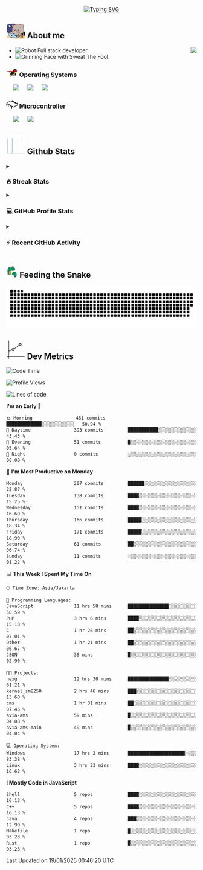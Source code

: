 <p align="center">
<a href="https://git.io/typing-svg"><img src="https://readme-typing-svg.herokuapp.com?font=Fira+Code&pause=1000&center=true&vCenter=true&width=435&lines=Ha+ha!+I+am+here!;Told+you+a+storm+was+coming!" alt="Typing SVG" /></a>
</p>

## <picture> <img src = "https://github.com/thunderkex/thunderkex/blob/main/shitspace/goma-cat.gif?raw=true" width = 50px> </picture> About me

<picture> <img align="right" src="https://github.com/thunderkex/thunderkex/blob/main/shitspace/bongo-cat-codes.gif?raw=true"></picture>

- <img src="https://raw.githubusercontent.com/Tarikul-Islam-Anik/Animated-Fluent-Emojis/master/Emojis/Smilies/Robot.png" alt="Robot" width="25" height="25" /> Full stack developer.
- <img src="https://raw.githubusercontent.com/Tarikul-Islam-Anik/Animated-Fluent-Emojis/master/Emojis/Smilies/Grinning%20Face%20with%20Sweat.png" alt="Grinning Face with Sweat" width="25" height="25" /> The Fool.

### <picture> <img src = "https://github.com/thunderkex/thunderkex/blob/main/shitspace/os.gif?raw=true" width = 30px> </picture> Operating Systems

<p align="left">
  &emsp;
    <a href="#"><img src="https://img.shields.io/badge/Linux-FCC624?style=plastic&logo=linux&logoColor=black"></a>
  &emsp;
    <a href="#"><img src="https://img.shields.io/badge/Ubuntu-E95420?style=plastic&logo=ubuntu&logoColor=white"></a>
  &emsp;
    <a href="#"><img src="https://img.shields.io/badge/Windows-0078D6?style=plastic&logo=windows&logoColor=white"></a>
</p>

### <picture> <img src = "https://github.com/thunderkex/thunderkex/blob/main/shitspace/mcr.gif?raw=true" width = 30px> </picture> Microcontroller

<p align="left">
  &emsp;
    <a href="#"><img src="https://img.shields.io/badge/Raspberry%20pi-272e29?style=plastic&logo=raspberrypi&logoColor=pink"></a>
  &emsp;
    <a href="#"><img src="https://img.shields.io/badge/Arduino-364746?style=plastic&logo=Arduino&logoColor=00979D"></a>
</p>
 
## <picture> <img src = "https://github.com/thunderkex/thunderkex/blob/main/shitspace/graph.gif?raw=true" width = 50px>  </picture> Github Stats

<details><summary><h3> 🔥 Streak Stats</h3></summary>

----

<p align="center"><img src="https://streak-stats.demolab.com?user=thunderkex&theme=tokyonight-duo&border_radius=20" alt="thunderkex" /></p>

</details>
  
<details><summary><h3>💻 GitHub Profile Stats</h3></summary>

---

<p align="center">
    <a href="https://github.com/anuraghazra/github-readme-stats">
	    <img alt="thunderkex's Github Stats" src="https://github-readme-stats.vercel.app/api?username=thunderkex&show_icons=true&include_all_commits=true&count_private=true&locale=en&theme=tokyonight&layout=compact" height="230px"/></a>
	  <img src="https://github-readme-stats.vercel.app/api/top-langs?username=thunderkex&langs_count=10&show_icons=true&locale=en&include_all_commits=true&count_private=true&theme=tokyonight" alt="thunderkex" height="230px"/>
<br/>

<b>Note:</b> Top languages is only a metric of the languages my public code consists of and doesn't reflect experience or skill level.

  </p>
</details>

<details><summary><h3>⚡ Recent GitHub Activity</h3></summary>

---

<a href="https://github.com/thunderkex"><img alt="thunderkex's Activity Graph" src="https://github-readme-activity-graph.vercel.app/graph?username=thunderkex&custom_title=thunderkex's%20Contribution%20Graph&theme=react-dark" /></a>

</details>
	
## <picture> <img src = "./shitspace/snake.gif?raw=true" width = 30px> </picture> Feeding the Snake
	
<p align = "center">
	<img src = "https://raw.githubusercontent.com/thunderkex/thunderkex/output/grid-snake-ov.svg"/>
</p>

## <picture> <img src = "https://github.com/thunderkex/thunderkex/blob/main/shitspace/metrics.gif?raw=true" width = 50px> </picture> Dev Metrics

<!--START_SECTION:waka-->
![Code Time](http://img.shields.io/badge/Code%20Time-967%20hrs%2019%20mins-blue)

![Profile Views](http://img.shields.io/badge/Profile%20Views-16-blue)

![Lines of code](https://img.shields.io/badge/From%20Hello%20World%20I%27ve%20Written-3.4%20million%20lines%20of%20code-blue)

**I'm an Early 🐤** 

```text
🌞 Morning                461 commits         █████████████░░░░░░░░░░░░   50.94 % 
🌆 Daytime                393 commits         ███████████░░░░░░░░░░░░░░   43.43 % 
🌃 Evening                51 commits          █░░░░░░░░░░░░░░░░░░░░░░░░   05.64 % 
🌙 Night                  0 commits           ░░░░░░░░░░░░░░░░░░░░░░░░░   00.00 % 
```
📅 **I'm Most Productive on Monday** 

```text
Monday                   207 commits         ██████░░░░░░░░░░░░░░░░░░░   22.87 % 
Tuesday                  138 commits         ████░░░░░░░░░░░░░░░░░░░░░   15.25 % 
Wednesday                151 commits         ████░░░░░░░░░░░░░░░░░░░░░   16.69 % 
Thursday                 166 commits         █████░░░░░░░░░░░░░░░░░░░░   18.34 % 
Friday                   171 commits         █████░░░░░░░░░░░░░░░░░░░░   18.90 % 
Saturday                 61 commits          ██░░░░░░░░░░░░░░░░░░░░░░░   06.74 % 
Sunday                   11 commits          ░░░░░░░░░░░░░░░░░░░░░░░░░   01.22 % 
```


📊 **This Week I Spent My Time On** 

```text
🕑︎ Time Zone: Asia/Jakarta

💬 Programming Languages: 
JavaScript               11 hrs 58 mins      ███████████████░░░░░░░░░░   58.59 % 
PHP                      3 hrs 6 mins        ████░░░░░░░░░░░░░░░░░░░░░   15.18 % 
C                        1 hr 26 mins        ██░░░░░░░░░░░░░░░░░░░░░░░   07.01 % 
Other                    1 hr 21 mins        ██░░░░░░░░░░░░░░░░░░░░░░░   06.67 % 
JSON                     35 mins             █░░░░░░░░░░░░░░░░░░░░░░░░   02.90 % 

🐱‍💻 Projects: 
nexg                     12 hrs 30 mins      ███████████████░░░░░░░░░░   61.21 % 
kernel_sm8250            2 hrs 46 mins       ███░░░░░░░░░░░░░░░░░░░░░░   13.60 % 
cms                      1 hr 31 mins        ██░░░░░░░░░░░░░░░░░░░░░░░   07.46 % 
avia-ams                 59 mins             █░░░░░░░░░░░░░░░░░░░░░░░░   04.88 % 
avia-ams-main            49 mins             █░░░░░░░░░░░░░░░░░░░░░░░░   04.04 % 

💻 Operating System: 
Windows                  17 hrs 2 mins       █████████████████████░░░░   83.38 % 
Linux                    3 hrs 23 mins       ████░░░░░░░░░░░░░░░░░░░░░   16.62 % 
```

**I Mostly Code in JavaScript** 

```text
Shell                    5 repos             ████░░░░░░░░░░░░░░░░░░░░░   16.13 % 
C++                      5 repos             ████░░░░░░░░░░░░░░░░░░░░░   16.13 % 
Java                     4 repos             ███░░░░░░░░░░░░░░░░░░░░░░   12.90 % 
Makefile                 1 repo              █░░░░░░░░░░░░░░░░░░░░░░░░   03.23 % 
Rust                     1 repo              █░░░░░░░░░░░░░░░░░░░░░░░░   03.23 % 
```




 Last Updated on 19/01/2025 00:46:20 UTC
<!--END_SECTION:waka-->
